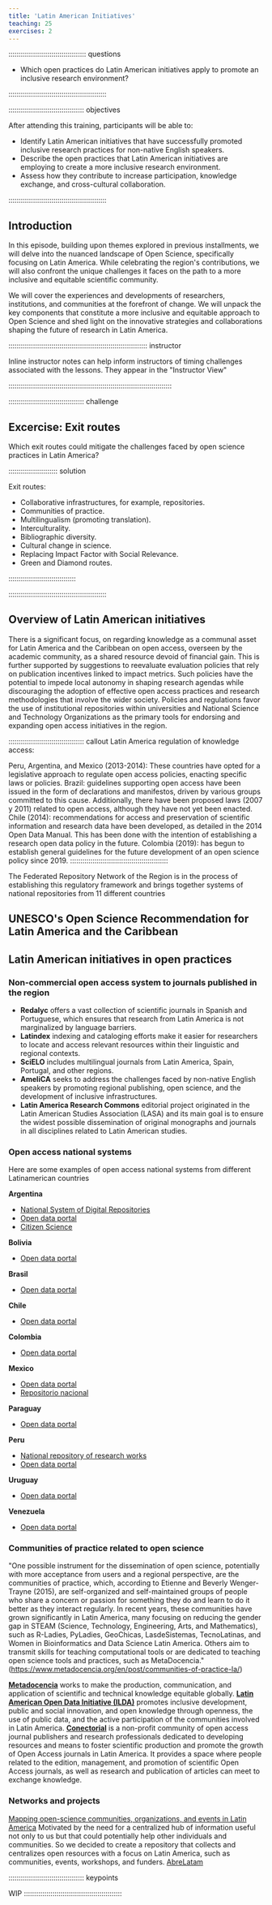```yaml
---
title: 'Latin American Initiatives'
teaching: 25
exercises: 2
---
```


:::::::::::::::::::::::::::::::::::::: questions 

- Which open practices do Latin American initiatives apply to promote an inclusive research environment?

::::::::::::::::::::::::::::::::::::::::::::::::

::::::::::::::::::::::::::::::::::::: objectives

After attending this training, participants will be able to:

- Identify Latin American initiatives that have successfully promoted inclusive research practices for non-native English speakers.
- Describe the open practices that Latin American initiatives are employing to create a more inclusive research environment.
- Assess how they contribute to increase participation, knowledge exchange, and cross-cultural collaboration.


::::::::::::::::::::::::::::::::::::::::::::::::

## Introduction

In this episode, building upon themes explored in previous installments, we will delve into the nuanced landscape of Open Science, specifically focusing on Latin America. While celebrating the region's contributions, we will also confront the unique challenges it faces on the path to a more inclusive and equitable scientific community.

We will cover the experiences and developments of researchers, institutions, and communities at the forefront of change. We will unpack the key components that constitute a more inclusive and equitable approach to Open Science and shed light on the innovative strategies and collaborations shaping the future of research in Latin America. 

:::::::::::::::::::::::::::::::::::::::::::::::::::::::::::::::::::: instructor

Inline instructor notes can help inform instructors of timing challenges
associated with the lessons. They appear in the "Instructor View"

::::::::::::::::::::::::::::::::::::::::::::::::::::::::::::::::::::::::::::::::

::::::::::::::::::::::::::::::::::::: challenge 

## Excercise: Exit routes


Which exit routes could mitigate the challenges faced by open science practices in Latin America?

:::::::::::::::::::::::: solution 

Exit routes:

- Collaborative infrastructures, for example, repositories.
- Communities of practice.
- Multilingualism (promoting translation).
- Interculturality.
- Bibliographic diversity.
- Cultural change in science.
- Replacing Impact Factor with Social Relevance.
- Green and Diamond routes.

:::::::::::::::::::::::::::::::::

::::::::::::::::::::::::::::::::::::::::::::::::

## Overview of Latin American initiatives

There is a significant focus, on regarding knowledge as a communal asset for Latin America and the Caribbean on open access, overseen by the academic community, as a shared resource devoid of financial gain. This is further supported by suggestions to reevaluate evaluation policies that rely on publication incentives linked to impact metrics. Such policies have the potential to impede local autonomy in shaping research agendas while discouraging the adoption of effective open access practices and research methodologies that involve the wider society. Policies and regulations favor the use of institutional repositories within universities and National Science and Technology Organizations as the primary tools for endorsing and expanding open access initiatives in the region. 

::::::::::::::::::::::::::::::::::::: callout
Latin America regulation of knowledge access: 
 
Peru, Argentina, and Mexico (2013-2014): These countries have opted for a legislative approach to regulate open access policies, enacting specific laws or policies.
Brazil: guidelines supporting open access have been issued in the form of declarations and manifestos, driven by various groups committed to this cause. Additionally, there have been proposed laws (2007 y 2011) related to open access, although they have not yet been enacted.
Chile (2014): recommendations for access and preservation of scientific information and research data have been developed, as detailed in the 2014 Open Data Manual. This has been done with the intention of establishing a research open data policy in the future.
Colombia (2019): has begun to establish general guidelines for the future development of an open science policy since 2019.
::::::::::::::::::::::::::::::::::::::::::::::::

The Federated Repository Network of the Region is in the process of establishing this regulatory framework and brings together systems of national repositories from 11 different countries

## UNESCO's Open Science Recommendation for Latin America and the Caribbean

## Latin American initiatives in open practices

### Non-commercial open access system to journals published in the region
- **Redalyc** offers a vast collection of scientific journals in Spanish and Portuguese, which ensures that research from Latin America is not marginalized by language barriers. 
- **Latindex** indexing and cataloging efforts make it easier for researchers to locate and access relevant resources within their linguistic and regional contexts.
- **SciELO**  includes multilingual journals from Latin America, Spain, Portugal, and other regions.
- **AmeliCA** seeks to address the challenges faced by non-native English speakers by promoting regional publishing, open science, and the development of inclusive infrastructures.
- **Latin America Research Commons** editorial project originated in the Latin American Studies Association (LASA) and its main goal is to ensure the widest possible dissemination of original monographs and journals in all disciplines related to Latin American studies. 

### Open access national systems
Here are some examples of open access national systems from different Latinamerican countries

**Argentina**
- [National System of Digital Repositories](https://repositoriosdigitales.mincyt.gob.ar/) 
- [Open data portal](https://datos.gob.ar/)
- [Citizen Science](https://www.argentina.gob.ar/ciencia/sact/ciencia-ciudadana)

**Bolivia**
- [Open data portal](https://datos.gob.bo/)

**Brasil**
- [Open data portal](https://dados.gov.br/)

**Chile**
- [Open data portal](https://datos.gob.cl/)

**Colombia**
- [Open data portal](https://www.datos.gov.co/) 

**Mexico**
- [Open data portal](https://datos.gob.mx/)
- [Repositorio nacional](https://repositorionacionalcti.mx/)

**Paraguay** 
- [Open data portal](https://www.datos.gov.py/)

**Peru**
- [National repository of research works](https://renati.sunedu.gob.pe/)
- [Open data portal](https://www.datosabiertos.gob.pe/)

**Uruguay**
- [Open data portal](https://catalogodatos.gub.uy/)

**Venezuela**
- [Open data portal](https://datos.gob.ve)

### Communities of practice related to open science
"One possible instrument for the dissemination of open science, potentially with more acceptance from users and a regional perspective, are the communities of practice, which, according to Etienne and Beverly Wenger-Trayne (2015), are self-organized and self-maintained groups of people who share a concern or passion for something they do and learn to do it better as they interact regularly. In recent years, these communities have grown significantly in Latin America, many focusing on reducing the gender gap in STEAM (Science, Technology, Engineering, Arts, and Mathematics), such as R-Ladies, PyLadies, GeoChicas, LasdeSistemas, TecnoLatinas, and Women in Bioinformatics and Data Science Latin America. Others aim to transmit skills for teaching computational tools or are dedicated to teaching open science tools and practices, such as MetaDocencia." (https://www.metadocencia.org/en/post/communities-of-practice-la/)

[**Metadocencia**](https://www.metadocencia.org/) works to make the production, communication, and application of scientific and technical knowledge equitable globally.
[**Latin American Open Data Initiative (ILDA)**](https://idatosabiertos.org/) promotes inclusive development, public and social innovation, and open knowledge through openness, the use of public data, and the active participation of the communities involved in Latin America.
[**Conectorial**](https://conectorial.netlify.app/) is a non-profit community of open access journal publishers and research professionals dedicated to developing resources and means to foster scientific production and promote the growth of Open Access journals in Latin America. It provides a space where people related to the edition, management, and promotion of scientific Open Access journals, as well as research and publication of articles can meet to exchange knowledge.


### Networks and  projects
[Mapping open-science communities, organizations, and events in Latin America](https://ciencia-abierta-en-latinoamerica.netlify.app/) Motivated by the need for a centralized hub of information useful not only to us but that could potentially help other individuals and communities. So we decided to create a repository that collects and centralizes open resources with a focus on Latin America, such as communities, events, workshops, and funders. 
[AbreLatam](https://2023.abrelatam.org/)


::::::::::::::::::::::::::::::::::::: keypoints 

WIP
::::::::::::::::::::::::::::::::::::::::::::::::

